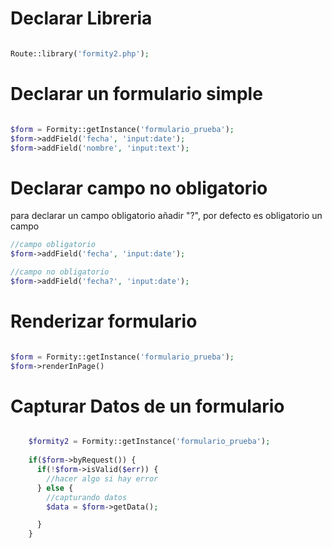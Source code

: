 # Declarar Libreria

```php

Route::library('formity2.php');

```
# Declarar un formulario simple


```php

$form = Formity::getInstance('formulario_prueba');
$form->addField('fecha', 'input:date');
$form->addField('nombre', 'input:text');

```
# Declarar campo no obligatorio

para declarar un campo obligatorio añadir "?",
por defecto es obligatorio un campo


```php
//campo obligatorio
$form->addField('fecha', 'input:date');

//campo no obligatorio
$form->addField('fecha?', 'input:date');

```




# Renderizar formulario

```php

$form = Formity::getInstance('formulario_prueba');
$form->renderInPage()


```

# Capturar Datos de un formulario

```php

    $formity2 = Formity::getInstance('formulario_prueba');
    
    if($form->byRequest()) {
      if(!$form->isValid($err)) {
        //hacer algo si hay error
      } else {
      	//capturando datos
        $data = $form->getData();

      }
    }

```


